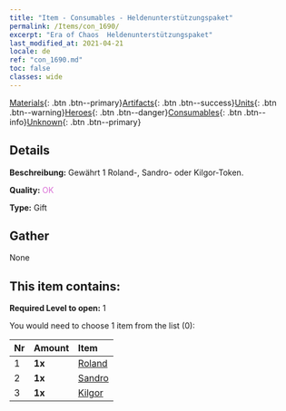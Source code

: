```yaml
---
title: "Item - Consumables - Heldenunterstützungspaket"
permalink: /Items/con_1690/
excerpt: "Era of Chaos  Heldenunterstützungspaket"
last_modified_at: 2021-04-21
locale: de
ref: "con_1690.md"
toc: false
classes: wide
---
```

 [Materials](/de/Items/){: .btn .btn--primary}[Artifacts](/de/Items/Artifacts/){: .btn .btn--success}[Units](/de/Items/Units/){: .btn .btn--warning}[Heroes](/de/Items/Heroes/){: .btn .btn--danger}[Consumables](/de/Items/Consumables/){: .btn .btn--info}[Unknown](/de/Items/Unknown/){: .btn .btn--primary}

## Details
 **Beschreibung:** Gewährt 1 Roland-, Sandro- oder Kilgor-Token.

 **Quality:** <span style="color: #DA70D6">OK</span>

 **Type:** Gift

## Gather

  None

## This item contains:

 **Required Level to open:** 1

 You would need to choose 1 item from the list (0):

  | Nr | Amount |     Item    |
  |:---|:-------|:------------|
  | 1 |  **1x** | [Roland](/de/Items/her_362/) |  | 
  | 2 |  **1x** | [Sandro](/de/Items/her_371/) |  | 
  | 3 |  **1x** | [Kilgor](/de/Items/her_374/) |  | 
